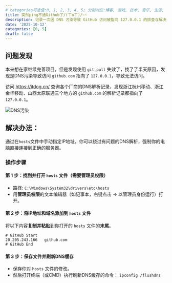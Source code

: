 ```yaml
---
# categories可选值:0, 1, 2, 3, 4, 5; 分别对应:博客, 游戏, 技术, 音乐, 生活, 杂谈
title: 突然ping不通Github了/(ㄒoㄒ)/~~
description: 记录一次因 DNS 污染导致 GitHub 访问被指向 127.0.0.1 的排查与解决过程。本文将带你了解问题根源，并提供一份即插即用的 hosts 配置，帮你快速绕过DNS问题，恢复对 GitHub 的正常访问。
date: '2025-10-12'
categories: [0, 5]
draft: false
---
```


## 问题发现

本来想在家继续完善项目，但是发现使用 `git pull` 失效了，找了了半天原因，发现是DNS污染导致访问 `github.com` 指向了 `127.0.0.1`，导致无法访问。

访问 https://itdog.cn/ 查询各个厂商的DNS解析记录，发现浙江杭州移动、浙江金华移动、山西太原联通三个地方的 `github.com` 的解析记录都指向了 `127.0.0.1`。

![DNS污染](https://pub.bearbug.dpdns.org/1760278288566-Snipaste_2025-10-12_22-11-00.png)

## 解决办法：

通过在`hosts`文件中手动指定IP地址，你可以绕过有问题的DNS解析，强制你的电脑直接连接到正确的服务器。

### 操作步骤

#### 第 1 步：找到并打开 `hosts` 文件（需要管理员权限）

- 路径: `C:\Windows\System32\drivers\etc\hosts`
- 用**管理员权限**的文本编辑器（如记事本，右键点击 -> 以管理员身份运行）打开。

#### 第 2 步：将IP地址和域名添加到 `hosts` 文件

将以下内容**复制并粘贴**到你打开的 `hosts` 文件的**末尾**。

```
# GitHub Start
20.205.243.166   github.com
# GitHub End
```

#### 第 3 步：保存文件并刷新DNS缓存

- 保存你对 `hosts` 文件的修改。
- 然后打开终端（或CMD）执行刷新DNS缓存的命令： `ipconfig /flushdns`
